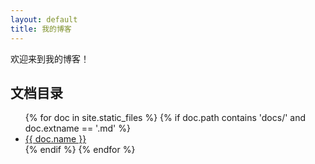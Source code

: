 ```yaml
---
layout: default
title: 我的博客
---
```


欢迎来到我的博客！

## 文档目录

<ul>
{% for doc in site.static_files %}
  {% if doc.path contains 'docs/' and doc.extname == '.md' %}
    <li><a href="{{ doc.path | relative_url }}">{{ doc.name }}</a></li>
  {% endif %}
{% endfor %}
</ul>
